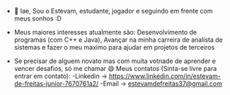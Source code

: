 - 👋 Iae, Sou o Estevam, estudante, jogador e seguindo em frente com meus sonhos :D
- Meus maiores interesses atualmente são: Desenvolvimento de programas (com C++ e Java), Avançar na minha carreira de analista de sistemas e fazer o meu maximo para ajudar em projetos de terceiros

- Se precisar de alguem novato mas com muita votnade de aprender e vencer desafios, só me chamar 😄
Meus contatos (Sinta-se livre para entrar em contato): 
-Linkedin -> https://www.linkedin.com/in/estevam-de-freitas-junior-7670761a2/
-Email -> estevamdefreitas37@gmail.com



